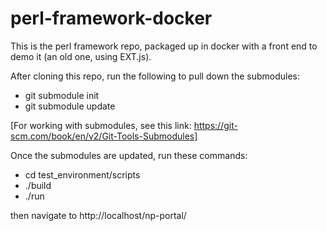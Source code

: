 # perl-framework-docker

This is the perl framework repo, packaged up in docker with a front end to demo it (an old one, using EXT.js).

After cloning this repo, run the following to pull down the submodules:

- git submodule init
- git submodule update

[For working with submodules, see this link: https://git-scm.com/book/en/v2/Git-Tools-Submodules]

Once the submodules are updated, run these commands:

- cd test_environment/scripts
- ./build
- ./run

then navigate to http://localhost/np-portal/


